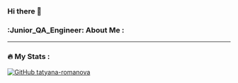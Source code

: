 ### Hi there 👋

### :Junior_QA_Engineer:  About Me :
---
### :fire: My Stats :

[![GitHub tatyana-romanova](https://github-readme-tatyana-romanova.herokuapp.com/?user=tatyana-romanova)](https://git.io/tatyana-romanova)

<!--
**tatyana-romanova/tatyana-romanova** is a ✨ _special_ ✨ repository because its `README.md` (this file) appears on your GitHub profile.


Here are some ideas to get you started:

- 🔭 I’m currently working on ...
- 🌱 I’m currently learning ...
- 👯 I’m looking to collaborate on ...
- 🤔 I’m looking for help with ...
- 💬 Ask me about ...
- 📫 How to reach me: ...
- 😄 Pronouns: ...
- ⚡ Fun fact: ...
-->
